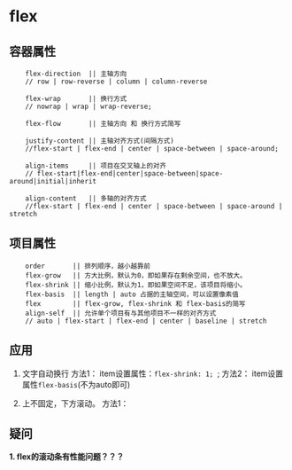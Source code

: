 # flex

## 容器属性
```code
    flex-direction  || 主轴方向
    // row | row-reverse | column | column-reverse

    flex-wrap       || 换行方式
    // nowrap | wrap | wrap-reverse;

    flex-flow       || 主轴方向 和 换行方式简写

    justify-content || 主轴对齐方式(间隔方式)
    //flex-start | flex-end | center | space-between | space-around;

    align-items     || 项目在交叉轴上的对齐
    // flex-start|flex-end|center|space-between|space-around|initial|inherit

    align-content   || 多轴的对齐方式
    //flex-start | flex-end | center | space-between | space-around | stretch
```

## 项目属性
```code
    order       || 排列顺序，越小越靠前
    flex-grow   || 方大比例，默认为0，即如果存在剩余空间，也不放大。
    flex-shrink || 缩小比例，默认为1，即如果空间不足，该项目将缩小。
    flex-basis  || length | auto 占据的主轴空间，可以设置像素值
    flex        || flex-grow, flex-shrink 和 flex-basis的简写
    align-self  || 允许单个项目有与其他项目不一样的对齐方式
    // auto | flex-start | flex-end | center | baseline | stretch
```

## 应用
1. 文字自动换行
    方法1： item设置属性：`flex-shrink: 1; `;
    方法2： item设置属性`flex-basis`(不为auto即可)

2. 上不固定，下方滚动。
    方法1：

## 疑问
__1. flex的滚动条有性能问题？？？__
